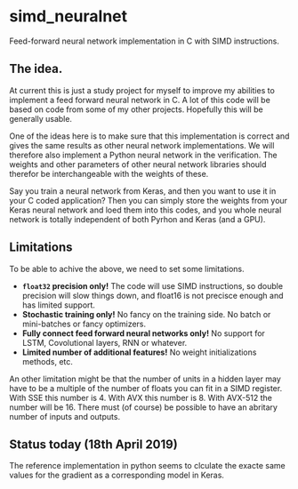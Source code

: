 # simd_neuralnet
Feed-forward neural network implementation in C with SIMD instructions.

## The idea.
At current this is just a study project for myself to improve my abilities to implement a 
feed forward neural network in C. A lot of this code will be based on code from some of my
other projects. Hopefully this will be generally usable.

One of the ideas here is to make sure that this implementation is correct and gives the same
results as other neural network implementations. We will therefore also implement a Python
neural network in the verification. The weights and other parameters of other neural network
libraries should therefor be interchangeable with the weights of these.

Say you train a neural network from Keras, and then you want to use it in your C coded application?
Then you can simply store the weights from your Keras neural network and loed them into this
codes, and you whole neural network is totally independent of both Pyrhon and Keras (and a GPU).

## Limitations
To be able to achive the above, we need to set some limitations.

 * **`float32` precision only!** The code will use SIMD instructions, so double precision will slow things down, and float16 is not precisce enough and has limited support.
 * **Stochastic training only!** No fancy on the training side. No batch or mini-batches or fancy optimizers.
 * **Fully connect feed forward neural networks only!** No support for LSTM, Covolutional layers, RNN or whatever.
 * **Limited number of additional features!** No weight initializations methods, etc.
 
An other limitation might be that the number of units in a hidden layer may have to be a multiple of the number of floats
you can fit in a SIMD register. With SSE this number is 4. With AVX this number is 8. With AVX-512 the number will be 16. There must (of course) be possible to have an abritary number of inputs and outputs. 

## Status today (18th April 2019)
The reference implementation in python seems to clculate the exacte same values for the gradient as a corresponding model in Keras.

